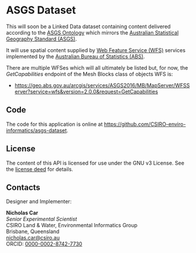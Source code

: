 # ASGS Dataset
This will soon be a Linked Data dataset containing content delivered according to the [ASGS Ontology](https://github.com/CSIRO-enviro-informatics/asgs-ontology) which mirrors the [Australian Statistical Geography Standard (ASGS)](http://www.abs.gov.au/websitedbs/D3310114.nsf/home/Australian+Statistical+Geography+Standard+(ASGS)).

It will use spatial content supplied by [Web Feature Service (WFS)](http://www.opengeospatial.org/standards/wfs) services implemented by the [Australian Bureau of Statistics (ABS)](http://www.abs.gov.au).

There are multiple WFSes which will all ultimately be listed but, for now, the *GetCapabilities* endpoint of the Mesh Blocks class of objects WFS is:

* <https://geo.abs.gov.au/arcgis/services/ASGS2016/MB/MapServer/WFSServer?service=wfs&version=2.0.0&request=GetCapabilities>



<h2>Code</h2>
<p>The code for this application is online at <a href="https://github.com/nicholascar/mediatypes-dataset">https://github.com/CSIRO-enviro-informatics/asgs-dataset</a>.</p>

<h2>License</h2>
<p>The content of this API is licensed for use under the GNU v3 License. See the <a href="https://www.gnu.org/copyleft/gpl.html">license deed</a> for details.</p>

<h2>Contacts</h2>
<p>Designer and Implementer:</p>
<p>
    <strong>Nicholas Car</strong><br />
    <em>Senior Experimental Scientist</em><br />
    CSIRO Land &amp; Water, Environmental Informatics Group<br />
    Brisbane, Queensland<br />
    <a href="mailto:nicholas.car@csiro.au">nicholas.car@csiro.au</a><br />
    ORCID: <a href="https://orcid.org/0000-0002-8742-7730">0000-0002-8742-7730</a>
</p>
